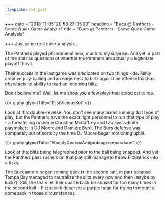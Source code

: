 ```yaml
---
_template: owl_post
---
```


+++
date = "2018-11-05T20:58:27-05:00"
headline = "Bucs @ Panthers - Some Quick Game Analysis"
title = "Bucs @ Panthers - Some Quick Game Analysis"

+++
Just some real quick analysis....

The Panthers played phenomenal here, much to my surprise. And yet, a part of me still has questions of whether the Panthers are actually a legitimate playoff threat.

Their success in the last game was predicated on two things - devilishly creative play-calling and an eagerness to blitz against an offense that has _absolutely_ no ability to read an incoming blitz.

Don't believe me? Well, let me show you a few plays that stood out to me.

{{< giphy gfycatTitle="PastViciousKoi" >}}

Look at that double-reverse. You don't see many teams running that type of play, but the Panthers have the exact right personnel to run that type of play - a threatening rusher in Christian McCaffrey and two swiss-knife playmakers in DJ Moore and Damiere Byrd. The Bucs defense was completely out of sorts by the time  DJ Moore began motioning uphill.

{{< giphy gfycatTitle="WeeklyDearestAntipodesgreenparakeet" >}}

Look at that blitz being telegraphed prior to the ball being snapped. And yet the Panthers pass rushers on that play still manage to throw Fitzpatrick into a tizzy.

The Buccaneers began coming back in the second half, in part because Tampa Bay managed to neutralize the blitz every now and then (maybe by luck?). Still, the team let their quarterback be abused far too many times in the second half - Fitzpatrick deserves a purple heart for trying to mount a comeback in those circumstances.
